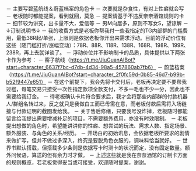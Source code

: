 － 主要写碧蓝航线＆蔚蓝档案的角色卡
－ 次要就是杂食性，有对上性癖就会写
－ 老板随时都能提案，看到就回，莫急
－ 提案请基于不违反奈奈酒馆规则的卡
－ 细节较为讲究，出卡量不大，爱信等
－ 男M向居多，原则不写女S，望谅解
－↓订制说明书↓
－ 我的收费方式是老板你帮我付一些我指定的TG内部群的门槛费用，最低38R起/单张，上限则是依据老板你开出来需求浮动。目前的浮动价位有这些（随门槛打折/涨幅变动）：78R、88R、118R、138R、168R、198R、199R、238R，再上去就详谈了。
－ 浮动价位并不影响制卡的品质，具体提供以下两张卡作为参考：
－ 窑子航线（https://t.me/JiuGuanAIBot?start=character_6637f7bc-d7db-4d34-98a5-457860ab7fb6）
－ 蔚蓝档案（https://t.me/JiuGuanAIBot?start=character_2f0fc59d-0b85-46d7-b99b-b52f9447e651）
－ 在这个前提下，我会先将卡交付后，老板再决定要不要帮我过槛，每笔交易只接受一次性指定款项全款支付，不多一毛也不少一分，因此也不需要给我订金。
－ 待老板确认卡片符合要求后，我才会将那些内部群的付款机器人/群组名转过来，反之就只是我做白工而已毋需在意，而老板付款后需将入场链接与付款证明的截图发给我。
－ 关于售后修缮，只要我号没炸掉，老板随时都能留言给我提出需要增减补足的项目，不需要额外费用，亦没有时效限制。
－ 老板提出想做的角色时，希望能讲讲你的性癖、想尝试的玩法、需求人数、指定场景、额外服装、与角色的关系/经历。
－ 开场白的初始讯息，会依据老板所要求的剧情来做扩写，但并不做过多深入，终究是要脱角色衣服的，调味料恰当就好。
－ 世界书默认搭载，但搭载多少条则是依据写卡时测卡的状况而定，没有固定数量。额外问候语，算送的但有余力时才做。
－ 上述这些就是我在奈奈酒馆的订制卡方面的规则概览，若老板觉得妥当或可接受，欢迎随时提案，谢谢。
